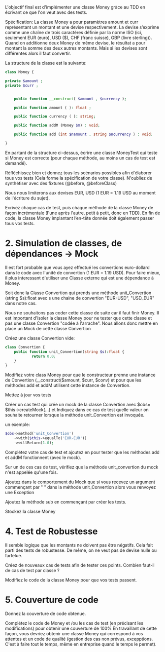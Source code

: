 L'objectif final est d'implémenter une classe Money gràce au TDD en écrivant ce que l'on veut avec des tests.

Spécification: La classe Money a pour paramètres amount et  curr représentant un montant et une devise respectivement. La devise s’exprime comme une chaîne de trois caractères définie par la norme ISO (ici, seulement EUR (euro), USD ($), CHF (franc suisse), GBP (livre sterling)). Quand on additionne deux Money de même devise, le résultat a pour montant la somme des deux autres montants. Mais si les devises sont différentes alors il faut convertir.

La structure de la classe est la suivante:

```php
class Money {

private $amount ;
private $curr ;


    public function __construct( $amount , $currency );

    public function amount ( ): float ;

    public function currency ( ): string;

    public function addM (Money $m) : void;

    public function add (int $namount , string $ncurrency ) : void;

}
```

En partant de la structure ci-dessus, écrire une classe MoneyTest qui teste si Money est correcte (pour chaque méthode, au moins un cas de test est demandé).

Réfléchissez bien et donnez tous les scénarios possibles afin d'élaborer tous vos tests (Cela forme la spécification de votre classe).
N'oubliez de synthétiser avec des fixtures (@before, @beforeClass)

Nous nous limiterons aux devises EUR, USD (1 EUR = 1.19 USD au moment de l'écriture du sujet).

Ecrivez chaque cas de test, puis chaque méthode de la classe Money  de façon incrémentale (l'une après l'autre, petit à petit, donc en TDD). En fin de code, la classe Money
implantant l’en-tête donnée doit également passer tous vos tests.

# 2. Simulation de classes, de dépendances -> Mock

Il est fort probable que vous ayez effectué les convertions euro-dollard dans le code avec l'unité de convertion (1 EUR = 1.19 USD). Pour faire mieux, il plus interessant d'utiliser une Classe externe qui est une dépendance à Money.

Soit donc la Classe Convertion qui prends une méthode unit_Convertion (string $s):float avec s une chaine de convertion "EUR-USD", "USD_EUR" dans notre cas.

Nous ne souhaitons pas coder cette classe de suite car il faut finir Money. Il est important d'isoler la classe Money pour ne tester que cette classe et pas une classe Convertion "codée à l'arrache". Nous allons donc mettre en place un Mock de cette classe Convertion

Créez une classe Convertion vide:

```php
class Convertion {
    public function unit_Convertion(string $s):float {
            return 0.0;
    }
}
```

Modifiez votre class Money pour que le constructeur prenne une instance de Convertion (__construct($amount, $curr, $conv) et pour que les méthodes add et addM utilisent cette instance de Convertion.

Mettez à jour vos tests

Créer un cas test qui crée un mock de la classe Convertion avec $obs= $this->createMock(...) et
Indiquez dans ce cas de test  quelle valeur on souhaite retourner lorsque la méthode unit_Convertion est invoquée.

un exemple:

```php
$obs->method('unit_Convertion')
    ->with($this->equalTo('EUR-EUR'))
    ->willReturn(1.0);
```

Complétez votre cas de test et ajoutez en pour tester que les méthodes add et addM fonctionnent (avec le mock).

Sur un de ces cas de test, vérifiez que la méthode unit_convertion du mock n'est appelée qu'une fois.

Ajoutez dans le comportement du Mock que si vous recevez un argument commençant par " " dans la méthode unit_Convertion alors vous renvoyez une Exception 

Ajoutez la méthode sub en commençant par créer les tests.

Stockez la classe Money

# 4. Test de Robustesse

Il semble logique que les montants ne doivent pas être négatifs. Cela fait parti des tests de robustesse. De même, on ne veut pas de devise nulle ou farfelue.

Créez de nouveaux cas de tests afin de tester ces points. Combien faut-il de cas de test par classe ?

Modifiez le code de la classe Money pour que vos tests passent.


# 5. Couverture de code

Donnez la couverture de code obtenue.

Complétez le code de Money et /ou les cas de test (en précisant les modifications) pour obtenir une couverture de 100%
En travaillant de cette façon, vous devriez obtenir une classe Money qui correspond à vos attentes et un code de qualité (gestion des cas non prévus, excepptions. C'est à faire tout le temps, même en entreprise quand le temps le permet).